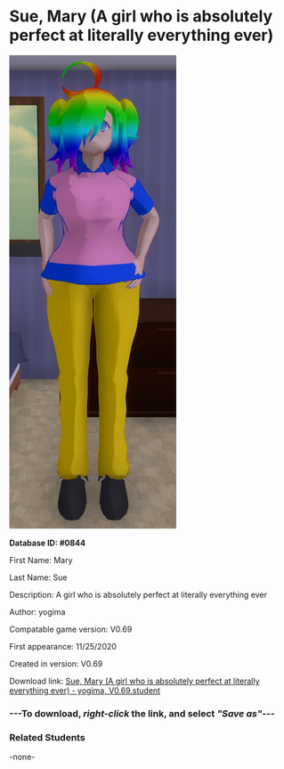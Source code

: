 # Sue, Mary (A girl who is absolutely perfect at literally everything ever)

<img src="../../Files/Images/Sue, Mary (A girl who is absolutely perfect at literally everything ever).png" title="Sue, Mary (A girl who is absolutely perfect at literally everything ever) - yogima, V0.69">

**Database ID: #0844**

First Name: Mary

Last Name: Sue

Description: A girl who is absolutely perfect at literally everything ever

Author: yogima

Compatable game version: V0.69

First appearance: 11/25/2020

Created in version: V0.69

Download link: <a href="https://raw.githubusercontent.com/Arbiter1223/Daigaku-Gurashi-Custom-Students/master/Files/Student%20Files/Sue%2C%20Mary%20(A%20girl%20who%20is%20absolutely%20perfect%20at%20literally%20everything%20ever)%20-%20yogima%2C%20V0.69.student">Sue, Mary (A girl who is absolutely perfect at literally everything ever) - yogima, V0.69.student</a>

### ---**To download, _right-click_ the link, and select _"Save as"_**---

### Related Students

-none-
